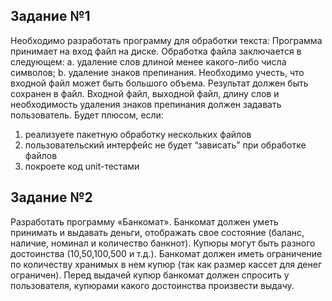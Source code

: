 ## Задание №1
Необходимо разработать программу для обработки текста:
Программа принимает на вход файл на диске. Обработка файла заключается в
следующем:
a. удаление слов длиной менее какого-либо числа символов;
b. удаление знаков препинания.
Необходимо учесть, что входной файл может быть большого объема.
Результат должен быть сохранен в файл. Входной файл, выходной файл, длину слов и
необходимость удаления знаков препинания должен задавать пользователь.
Будет плюсом, если:
1) реализуете пакетную обработку нескольких файлов
2) пользовательский интерфейс не будет “зависать” при обработке файлов
3) покроете код unit-тестами
## Задание №2
Разработать программу «Банкомат».
Банкомат должен уметь принимать и выдавать деньги, отображать свое состояние
(баланс, наличие, номинал и количество банкнот).
Купюры могут быть разного достоинства (10,50,100,500 и т.д.). Банкомат должен иметь
ограничение по количеству хранимых в нем купюр (так как размер кассет для денег
ограничен). Перед выдачей купюр банкомат должен спросить у пользователя,
купюрами какого достоинства произвести выдачу.
